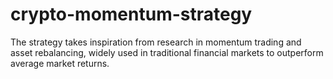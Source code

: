 # crypto-momentum-strategy
The strategy takes inspiration from research in momentum trading and asset rebalancing, widely used in traditional financial markets to outperform average market returns.
